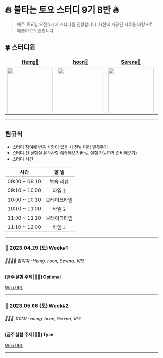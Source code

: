 # :fire:  불타는 토요 스터디 9기 B반 :fire:

> 매주 토요일 오전 9시에 스터디를 진행합니다. 사전에 제공된 자료를 바탕으로 예습하고 토론합니다.

## 🍀 스터디원
|[Hemg🐻](https://github.com/hemg2)|[hoon🐶](https://github.com/Hoon94)|[Serena🐷](https://github.com/serena0720)|[비모🤖](https://github.com/bubblecocoa)|
|:-----:|:------:|:--------:|:----:|
|<Img src="https://avatars.githubusercontent.com/u/101572902?v=4" width="150"/>|<Img src="https://cdn.discordapp.com/avatars/353059967261081600/6c1f047a3c1a95ce042b29506d14e33c.webp?size=160" width="150"/>|<Img src = "https://i.imgur.com/q0XdY1F.jpg" width="150"/>|<img width="150" src="https://avatars.githubusercontent.com/u/67216784?v=4">|

---

## 팀규칙
- 스터디 참여에 변동 사항이 있을 시 전날 미리 말해주기
- 스터디 전 실험실 유의사항 예습해오기(바로 실험 가능하게 준비해오기)
- 스터디 시간

|      시간      |    할 일  |
| :-----------: | :---: | 
| 09:00 ~ 09:10 | 복습 리뷰 |
| 09:10 ~ 10:00 | 타임 1   |
| 10:00 ~ 10:10 | 브레이크타임 |
| 10:10 ~ 11:00 | 타임 2 |
| 11:00 ~ 11:10 | 브레이크타임 |
| 11:10 ~ 12:00 | 타임 3 |

---

### 📅 2023.04.29 (토) Week#1
###### 👨‍👩‍👦‍👦 참여자 : Hemg, hoon, Serena, 비모

#### [금주 실험 주제🧑🏻‍🔬] **Optional** <br/>
[WIki URL](https://github.com/HongDaeroMoiSi-jo/weekendStudy/wiki/%5Bweek01%5D-Optional)

---

### 📅 2023.05.06 (토) Week#2
###### 👨‍👩‍👦‍ 참여자 : Hemg, hoon, Serena, 비모

#### [금주 실험 주제🧑🏻‍🔬] **Type** <br/>
[WIki URL](https://github.com/HongDaeroMoiSi-jo/weekendStudy/wiki/%5Bweek02%5D-Type)

---
